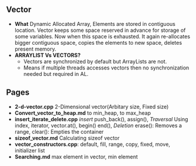 ## Vector
- **What** Dynamic Allocated Array, Elements are stored in contiguous location. Vector keeps some space reserved in advance for storage of some variables. Now when this space is exhausted. It again re-allocates bigger contiguous space, copies the elements to new space, deletes present memory.  
- **ARRAYLIST Vs VECTORS?**
  - Vectors are synchronized by default but ArrayLists are not.
  - Means if multiple threads accesses vectors then no synchronization needed but required in AL.    

## Pages
- **2-d-vector.cpp** 2-Dimensional vector(Arbitary size, Fixed size)
- **Convert_vector_to_heap.md** to min_heap, to max_heap
- **insert_iterate_delete.cpp** *insert* push_back(), assign(), *Traversal* Using index, iterator, vector.at(), begin() end(), *Deletion* erase(): Removes a range, clear(): Empties the container
- **sizeof_vector.md** Calculating sizeof vector
- **vector_constructors.cpp**: default, fill, range, copy, fixed, move, initializer list
- **Searching.md** max element in vector, min element

